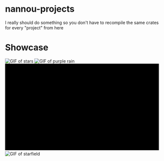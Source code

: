 # nannou-projects

I really should do something so you don't have to recompile the same crates for every "project" from here

# Showcase

![GIF of stars](showcase/stars.gif)
![GIF of purple rain](showcase/purple_rain.gif)
![GIF of snake](showcase/snake.gif)
![GIF of starfield](showcase/starfield.gif)
